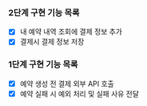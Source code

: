 ### 2단계 구현 기능 목록
- [x] 내 예약 내역 조회에 결제 정보 추가
- [x] 결제시 결제 정보 저장

### 1단계 구현 기능 목록
- [x] 예약 생성 전 결제 외부 API 호출
- [x] 예약 실패 시 예외 처리 및 실패 사유 전달
